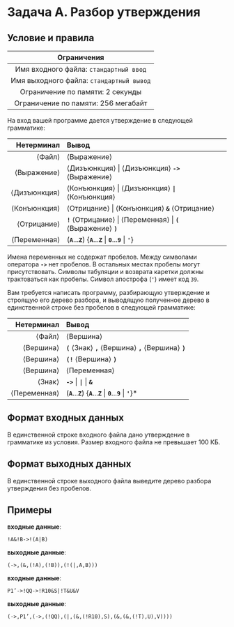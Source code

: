 # Задача A. Разбор утверждения

## Условие и правила

| Ограничения                              |
|:----------------------------------------:|
| Имя входного файла: `стандартный ввод`   |
| Имя выходного файла: `стандартный вывод` |
| Ограничение по памяти: 2 секунды         |
| Ограничение по памяти: 256 мегабайт      |

На вход вашей программе дается утверждение в следующей грамматике:

| Нетерминал                 | Вывод                                                                                                        |
| --------------------------:|:-------------------------------------------------------------------------------------------------------------|
| &#x27E8;Файл&#x27E9;       | &#x27E8;Выражение&#x27E9;                                                                                    |
| &#x27E8;Выражение&#x27E9;  | &#x27E8;Дизъюнкция&#x27E9; \| &#x27E8;Дизъюнкция&#x27E9; **`->`** &#x27E8;Выражение&#x27E9;                  |
| &#x27E8;Дизъюнкция&#x27E9; | &#x27E8;Конъюнкция&#x27E9; \| &#x27E8;Дизъюнкция&#x27E9; **`\|`** &#x27E8;Конъюнкция&#x27E9;                 |
| &#x27E8;Конъюнкция&#x27E9; | &#x27E8;Отрицание&#x27E9; \| &#x27E8;Конъюнкция&#x27E9; **`&`** &#x27E8;Отрицание&#x27E9;                    |
| &#x27E8;Отрицание&#x27E9;  | **`!`** &#x27E8;Отрицание&#x27E9; \| &#x27E8;Переменная&#x27E9; \| **`(`** &#x27E8;Выражение&#x27E9; **`)`** |
| &#x27E8;Переменная&#x27E9; | (**`A`**...**`Z`**) {**`A`**...**`Z`** \| **`0`**...**`9`** \| **`'`**}                                      |

Имена переменных не содержат пробелов. Между символами оператора **`->`** нет пробелов. В остальных местах пробелы могут присутствовать. Символы табуляции и возврата каретки должны трактоваться как пробелы. Символ апострофа (**`'`**)  имеет код `39`.

Вам требуется написать программу, разбирающую утверждение и строящую его дерево разбора, и выводящую полученное дерево в единственной строке без пробелов в следующей грамматике:

| Нетерминал                 | Вывод                                                                                                |
|---------------------------:|:-----------------------------------------------------------------------------------------------------|
| &#x27E8;Файл&#x27E9;       | &#x27E8;Вершина&#x27E9;                                                                              |
| &#x27E8;Вершина&#x27E9;    | **`(`** &#x27E8;Знак&#x27E9; **`,`** &#x27E8;Вершина&#x27E9; **`,`** &#x27E8;Вершина&#x27E9; **`)`** |
| &#x27E8;Вершина&#x27E9;    | **`(!`** &#x27E8;Вершина&#x27E9; **`)`**                                                             |
| &#x27E8;Вершина&#x27E9;    | &#x27E8;Переменная&#x27E9;                                                                           |
| &#x27E8;Знак&#x27E9;       | **`->`** \| **`\|`** \| **`&`**                                                                      |
| &#x27E8;Переменная&#x27E9; | (**`A`**...**`Z`**) {**`A`**...**`Z`** \| **`0`**...**`9`** \| **`'`**}*                             |

## Формат входных данных

В единственной строке входного файла дано утверждение в грамматике из условия. Размер входного файла не превышает 100 КБ.

## Формат выходных данных

В единственной строке выходного файла выведите дерево разбора утверждения без пробелов.

## Примеры

**входные данные**:

```text
!A&!B->!(A|B)
```

**выходные данные**:

```text
(->,(&,(!A),(!B)),(!(|,A,B)))
```

**входные данные**:

```text
P1’->!QQ->!R10&S|!T&U&V
```

**выходные данные**:

```text
(->,P1’,(->,(!QQ),(|,(&,(!R10),S),(&,(&,(!T),U),V))))
```
